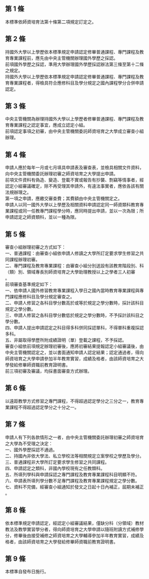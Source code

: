 第 1 條
-------
本標準依師資培育法第十條第二項規定訂定之。

第 2 條
-------
持國外大學以上學歷依本標準規定申請認定修畢普通課程、專門課程及教  
育專業課程前，應先由中央主管機關辦理國外學歷之採認。  
前項國外學歷之採認，準用大學辦理國外學歷採認辦法第三條至第十二條  
之規定。  
持國外大學以上學歷依本標準規定申請認定修畢普通課程、專門課程及教  
育專業課程者，得檢具符合應修科目及學分規定之國內課程學分合併申請  
認定。

第 3 條
-------
中央主管機關為辦理持國外大學以上學歷者修畢普通課程、專門課程及教  
育專業課程之認定事宜，應成立認定小組。  
前項認定事項之初審，由中央主管機關委託師資培育之大學成立審查小組  
辦理。

第 4 條
-------
申請人應於每年一月或七月填具申請表及審查表，並檢具相關文件資料，  
向中央主管機關委託辦理初審之師資培育之大學提出申請。  
前項文件資料有偽造、變造、登載不實或報告有抄襲、剽竊等情事者，經  
認定小組審議確定，除不再受理其申請外，有違法事實者，應依各該有關  
法規辦理之。  
第一項之申請，應繳交審查費；其費額由中央主管機關定之。  
申請人以同一國外大學以上學歷及相關資料申請認定同一師資類科教育專  
業課程或同一任教專門課程學分時，應同時提出申請，並以一次為限；所  
申請認定之師資類科，並以一種為限。

第 5 條
-------
審查小組辦理初審之方式如下：  
一、普通課程：由審查小組依申請人修讀之大學所訂定要求學生修習之共  
    同課程辦理初審。  
二、專門課程及教育專業課程：由審查小組分別送設有該教育階段別、科  
    （類）別、領域專長別師資培育之大學助理教授以上之學者三人初審  
    。  
前項審查基準規定如下：  
一、依申請人國外修習教育專業課程入學日之國內當時教育專業課程與專  
    門課程應修科目及學分規定審查之。  
二、申請人修習之各科目學分數高於或等於規定之學分數時，採計該科目  
    規定之學分數。  
三、申請人修習之各科目學分數低於規定之學分數時，不予採計該科目之  
    學分數。  
四、申請人提出申請認定之科目得多科併同採認單科，不得單科重複採認  
    多科。  
五、非屬取得學歷所附成績證明（單）登載之課程，不予採認。  
審查小組依前項規定辦理初審後，應將初審結果提報認定小組審議後，由  
中央主管機關認定之，並以書面通知申請人認定結果；認定通過者，得向  
師資培育之大學申請參加半年教育實習，成績及格者，由該師資培育之大  
學發給修畢師資職前教育證明書。  
前三項初審及審議，均採書面審查方式辦理。

第 6 條
-------
以遠距教學方式修習之專門課程，不得超過認定學分之三分之一，教育專  
業課程不得超過認定學分之十分之一。

第 7 條
-------
申請人有下列各款情形之一者，由中央主管機關委託辦理初審之師資培育  
之大學為不受理之決定：  
一、國外學歷採認不通過。  
二、持國內非依大學法、私立學校法等相關規定立案學校之學歷及學分。  
三、普通課程非大學所訂定要求學生修習之共同課程。  
四、申請認定之類科，非國內學校現有之任教類科。  
五、所填列學科與申請採認之專門課程及教育專業課程科目明顯不符。  
六、申請表所填列學分數不足專門課程及教育專業課程規定之學分數。  
七、資料不完備，經審查小組通知於發文之日起十日內補正，屆期未補正  
    。

第 8 條
-------
依本標準規定申請認定，經認定小組審議結果，僅缺分科（分領域）教材  
教法及教學實習學分者，得向師資培育之大學申請以隨班附讀方式補修學  
分，修畢後由接受補修之師資培育之大學輔導參加半年教育實習，成績及  
格者，由該師資培育之大學發給修畢師資職前教育證明書。

第 9 條
-------
本標準自發布日施行。

